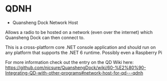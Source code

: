 # QDNH
- Quansheng Dock Network Host

Allows a radio to be hosted on a network (even over the internet) which Quansheng Dock can then connect to.  

This is a cross-platform core .NET console application and should run on any platform that supports the .NET 6 runtime. Possibly even a Raspberry Pi 

For more information check out the entry on the QD Wiki here: https://github.com/nicsure/QuanshengDock/wiki/60-%E2%80%90-Integrating-QD-with-other-programs#network-host-for-qd---qdnh
